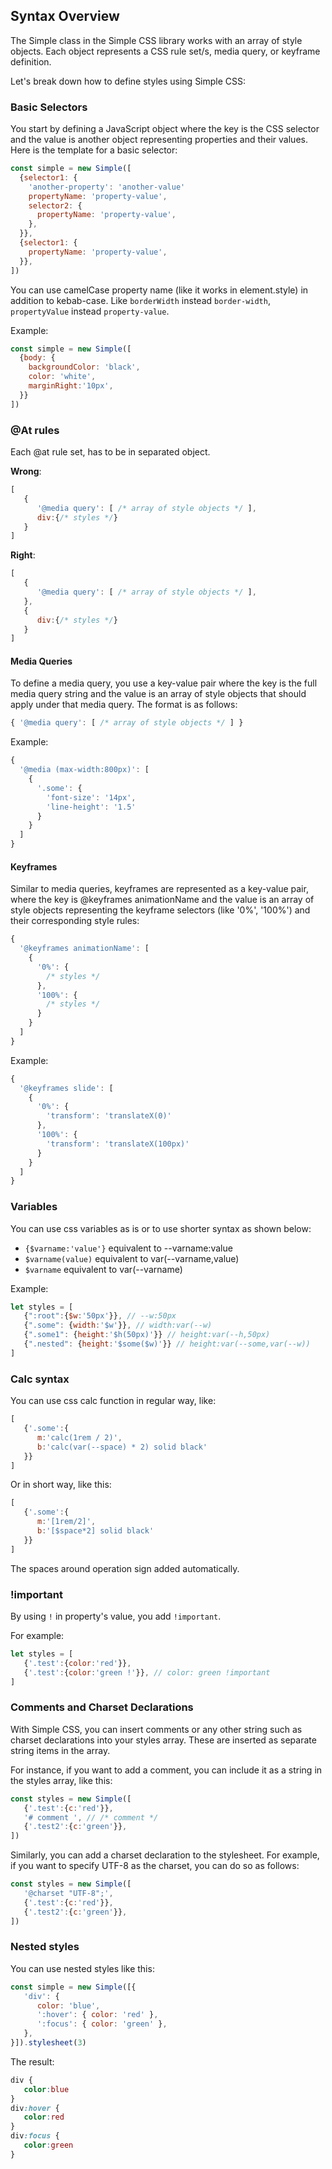 ## Syntax Overview
The Simple class in the Simple CSS library works with an array of style objects. Each object represents a CSS rule set/s, media query, or keyframe definition.

Let's break down how to define styles using Simple CSS:

### Basic Selectors
You start by defining a JavaScript object where the key is the CSS selector and the value is another object representing properties and their values. Here is the template for a basic selector:

```js
const simple = new Simple([
  {selector1: {
    'another-property': 'another-value'
    propertyName: 'property-value',
    selector2: {
      propertyName: 'property-value',
    },
  }},
  {selector1: {
    propertyName: 'property-value',
  }},
])
```


You can use camelCase property name (like it works in element.style) in addition to kebab-case. Like `borderWidth` instead `border-width`, `propertyValue` instead `property-value`.

Example:

```js
const simple = new Simple([
  {body: {
    backgroundColor: 'black',
    color: 'white',
    marginRight:'10px',
  }}
])
```

### @At rules

Each @at rule set, has to be in separated object. 

**Wrong**:
```js
[
   { 
      '@media query': [ /* array of style objects */ ],
      div:{/* styles */}
   }
]
```

**Right**:
```js
[
   { 
      '@media query': [ /* array of style objects */ ],
   },
   {
      div:{/* styles */}
   }
]
```


#### Media Queries
To define a media query, you use a key-value pair where the key is the full media query string and the value is an array of style objects that should apply under that media query. The format is as follows:

```js
{ '@media query': [ /* array of style objects */ ] }
```

Example:
```js
{
  '@media (max-width:800px)': [
    {
      '.some': {
        'font-size': '14px',
        'line-height': '1.5'
      }
    }
  ]
}
```

#### Keyframes

Similar to media queries, keyframes are represented as a key-value pair, where the key is @keyframes animationName and the value is an array of style objects representing the keyframe selectors (like '0%', '100%') and their corresponding style rules:

```js
{
  '@keyframes animationName': [
    {
      '0%': {
        /* styles */
      },
      '100%': {
        /* styles */
      }
    }
  ]
}
```

Example:

```js
{
  '@keyframes slide': [
    {
      '0%': {
        'transform': 'translateX(0)'
      },
      '100%': {
        'transform': 'translateX(100px)'
      }
    }
  ]
}
```

### Variables
You can use css variables as is or to use shorter syntax as shown below:
* `{$varname:'value'}` equivalent to --varname:value
* `$varname(value)` equivalent to var(--varname,value)
* `$varname` equivalent to var(--varname)

Example:
```javascript
let styles = [
   {":root":{$w:'50px'}}, // --w:50px
   {".some": {width:'$w'}}, // width:var(--w)
   {".some1": {height:'$h(50px)'}} // height:var(--h,50px)
   {".nested": {height:'$some($w)'}} // height:var(--some,var(--w))
]
```

### Calc syntax

You can use css calc function in regular way, like:

```js
[
   {'.some':{
      m:'calc(1rem / 2)',
      b:'calc(var(--space) * 2) solid black'
   }}
]
```

Or in short way, like this:
```js
[
   {'.some':{
      m:'[1rem/2]',
      b:'[$space*2] solid black'
   }}
]
```

The spaces around operation sign added automatically. 

### !important
By using ``!`` in property's value, you add ``!important``. 

For example:
```javascript
let styles = [
   {'.test':{color:'red'}},
   {'.test':{color:'green !'}}, // color: green !important
]
```

### Comments and Charset Declarations

With Simple CSS, you can insert comments or any other string such as charset declarations into your styles array. These are inserted as separate string items in the array.

For instance, if you want to add a comment, you can include it as a string in the styles array, like this:

```js
const styles = new Simple([
   {'.test':{c:'red'}},
   '# comment ', // /* comment */
   {'.test2':{c:'green'}},
])
```

Similarly, you can add a charset declaration to the stylesheet. For example, if you want to specify UTF-8 as the charset, you can do so as follows:

```js
const styles = new Simple([
   '@charset "UTF-8";',
   {'.test':{c:'red'}},
   {'.test2':{c:'green'}},
])
```

### Nested styles

You can use nested styles like this:
```js
const simple = new Simple([{
   'div': { 
      color: 'blue',
      ':hover': { color: 'red' },
      ':focus': { color: 'green' },
   },
}]).stylesheet(3)
```

The result:
```css
div {
   color:blue
}
div:hover {
   color:red
}
div:focus {
   color:green
}
```
